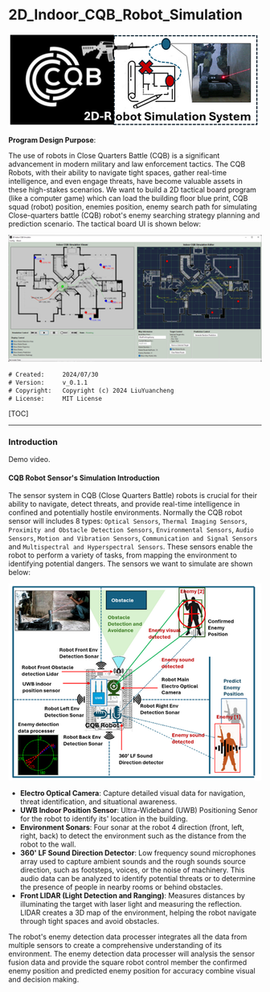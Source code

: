 # 2D_Indoor_CQB_Robot_Simulation

![](doc/img/logFull.png)

**Program Design Purpose**: 

The use of robots in Close Quarters Battle (CQB) is a significant advancement in modern military and law enforcement tactics. The CQB Robots, with their ability to navigate tight spaces, gather real-time intelligence, and even engage threats, have become valuable assets in these high-stakes scenarios. We want to build a 2D tactical board program (like a computer game) which can load the building floor blue print, CQB squad (robot) position, enemies position, enemy search path for simulating Close-quarters battle (CQB) robot's enemy searching strategy planning and prediction scenario. The tactical board UI is shown below:

![](doc/img/screenshot01.png)

```
# Created:     2024/07/30
# Version:     v_0.1.1
# Copyright:   Copyright (c) 2024 LiuYuancheng
# License:     MIT License
```

[TOC]

------

### Introduction

Demo video.







#### CQB Robot Sensor's Simulation Introduction

The sensor system in CQB (Close Quarters Battle) robots is crucial for their ability to navigate, detect threats, and provide real-time intelligence in confined and potentially hostile environments. Normally the CQB robot sensor will includes 8 types:  `Optical Sensors`, `Thermal Imaging Sensors`, `Proximity and Obstacle Detection Sensors`, `Environmental Sensors`,  `Audio Sensors`, `Motion and Vibration Sensors`, `Communication and Signal Sensors` and `Multispectral and Hyperspectral Sensors`.  These sensors enable the robot to perform a variety of tasks, from mapping the environment to identifying potential dangers. The sensors we want to simulate are shown below:

![](doc/img/sensors.png)

- **Electro Optical Camera**:  Capture detailed visual data for navigation, threat identification, and situational awareness.
- **UWB Indoor Position Sensor**: Ultra-Wideband (UWB) Positioning Senor for the robot to identify its' location in the building. 
- **Environment Sonars**: Four sonar at the robot 4 direction (front, left, right, back) to detect the environment such as the distance from the robot to the wall. 
- **360' LF Sound Direction Detector**: Low frequency sound microphones array used to capture ambient sounds and the rough sounds source direction, such as footsteps, voices, or the noise of machinery. This audio data can be analyzed to identify potential threats or to determine the presence of people in nearby rooms or behind obstacles.
- **Front LIDAR (Light Detection and Ranging)**: Measures distances by illuminating the target with laser light and measuring the reflection. LIDAR creates a 3D map of the environment, helping the robot navigate through tight spaces and avoid obstacles.

The robot's enemy detection data processer integrates all the data from multiple sensors to create a comprehensive understanding of its environment. The enemy detection data processer will analysis the sensor fusion data and provide the square robot control member the confirmed enemy position and predicted enemy position for accuracy combine visual and decision making.



